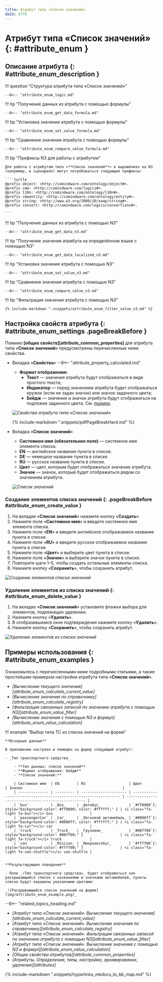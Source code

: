 ```yaml
---
title: Атрибут типа «Список значений»
kbId: 4779
---
```


# Атрибут типа «Список значений» {: #attribute_enum }

## Описание атрибута {: #attribute_enum_description }

!!! question "Структура атрибута типа «Список значений»"

    --8<-- "attribute_enum_logic.md"

!!! tip "Получение данных из атрибута с помощью формулы"

    --8<-- "attribute_enum_get_data_formula.md"

!!! tip "Установка значения атрибута с помощью формулы"

    --8<-- "attribute_enum_set_value_formula.md"

!!! tip "Сравнение значения атрибута с помощью формулы"

    --8<-- "attribute_enum_compare_value_formula.md"

!!! tip "Префиксы N3 для работы с атрибутом"

    Для работы с атрибутом типа «**Список значений**» в выражениях на N3 (например, в сценариях) могут потребоваться следующие префиксы:

    ``` turtle
    @prefix object: <http://comindware.com/ontology/object#>.
    @prefix cmw: <http://comindware.com/logics#>.
    @prefix l10n: <http://comindware.com/ontology/l10n#>.
    @prefix cmwentity: <http://comindware.com/ontology/entity#>.
    @prefix string: <http://www.w3.org/2000/10/swap/string#>.
    @prefix convert: <http://comindware.com/logics/convertions#>.

    ```

!!! tip "Получение данных из атрибута с помощью N3"

    --8<-- "attribute_enum_get_data_n3.md"

!!! tip "Получение значения атрибута на определённом языке с помощью N3"

    --8<-- "attribute_enum_get_data_localized_n3.md"

!!! tip "Установка значения атрибута с помощью N3"

    --8<-- "attribute_enum_set_value_n3.md"

!!! tip "Сравнение значения атрибута с помощью N3"

    --8<-- "attribute_enum_compare_value_n3.md"

!!! tip "Фильтрация значения атрибута с помощью N3"

    {% include-markdown ".snippets/attribute_enum_filter_value_n3.md" %}

## Настройка свойств атрибута {: #attribute_enum_settings .pageBreakBefore }

Помимо **[общих свойств][attribute_common_properties]** для атрибута типа «**Список значений**» предусмотрены перечисленные ниже свойства.

- Вкладка «**Свойства**»
    --8<-- "attribute_property_calculated.md"
    - **Формат отображения:**
        - **Текст** — значения атрибута будут отображаться в виде простого текста;
        - **Индикатор** — перед значением атрибута будет отображаться кружок (если не задан значок) или значок заданного цвета;
        - **Бейдж** — значение и значок атрибута будут отображаться на подложке заданного цвета. См. [пример](#attribute_enum_examples).

    _![Свойства атрибута типа «Список значений»](attribute_enum_properties.png)_

    {% include-markdown ".snippets/pdfPageBreakHard.md" %}

- Вкладка «**Список значений**»
    - **Системное имя** **(обязательное поле)** — системное имя элемента списка.
    - **EN** — английское название пункта в списке.
    - **DE** — немецкое название пункта в списке.
    - **RU** — русское название пункта в списке.
    - **Цвет** — цвет, которым будет отображаться значение атрибута.
    - **Значок** — значок, который будет отображаться рядом со значением атрибута.

    _![Список значений](attribute_enum_properties_value_list_tab.png)_

### Создание элементов списка значений {: .pageBreakBefore #attribute_enum_create_value }

1. На вкладке «**Список значений**» нажмите кнопку «**Создать**».
2. Нажмите поле «**Системное имя**» и введите системное имя элемента списка.
3. Нажмите поле «**EN**» и введите английское отображаемое название пункта в списке.
4. Нажмите поле «**RU**» и введите русское отображаемое название пункта в списке.
5. Нажмите поле «**Цвет**» и выберите цвет пункта в списке.
6. Нажмите поле «**Значок**» и выберите значок пункта в списке.
7. Повторите шаги 1–5, чтобы создать остальные элементы списка.
8. Нажмите кнопку «**Сохранить**», чтобы сохранить атрибут.

_![Создание элементов списка значений](attribute_enum_create_value_list.png)_

### Удаление элементов из списка значений {: #attribute_enum_delete_value }

1. На вкладке «**Список значений**» установите флажки выбора для элементов, подлежащих удалению.
2. Нажмите кнопку «**Удалить**».
3. В отобразившемся окне подтверждения нажмите кнопку «**Удалить**».
4. Нажмите кнопку «**Сохранить**», чтобы сохранить атрибут.

_![Удаление элементов из списка значений](attribute_enum_delete_values.png)_

## Примеры использования {: #attribute_enum_examples }

Ознакомьтесь с перечисленными ниже подробными статьями, а также простейшим примером настройки атрибута типа «**Список значений**».

- _[Вычисление текущего значения][attribute_enum_calculate_current_value]_
- _[Вычисление значения по справочнику][attribute_enum_calculate_registry]_
- _[Фильтрация связанных записей по значению атрибута с помощью N3][attribute_enum_value_filter]_
- _[Вычисление значения с помощью N3 и формул][attribute_enum_value_calculation]_

!!! example "Выбор типа ТС из списка значений на форме"

    **Исходные данные**

    В приложении настроен и помещён на форму следующий атрибут:

    - _Тип транспортного средства_

        - **Тип данных: список значений**
        - **Формат отображения: бейдж**
        - **Список значений:**

        | Системное имя  | EN        | RU                    | Цвет                                                             | Значок                                              |
        | -------------- | --------- | --------------------- | ---------------------------------------------------------------- | --------------------------------------------------- |
        | `bus`          | _Bus_     | _Автобус_             | `#ff0000`{: style="background-color: #ff0000; color: #ffffff;" } | <i class="fa-light fa-bus">‌</i> bus                 |
        | `passengerCar` | _Car_     | _Легковой автомобиль_ | `#0000ff`{: style="background-color: #0000ff; color: #ffffff;" } | <i class="fa-light fa-car">‌</i> car                 |
        | `truck`        | _Truck_   | _Грузовик_            | `#00ff00`{: style="background-color: #00ff00;" }                 | <i class="fa-light fa-truck">‌</i> truck             |
        | `van`          | _Minivan_ | _Микроавтобус_        | `#ffff00`{: style="background-color: #ffff00;" }                 | <i class="fa-light fa-van-shuttle">‌</i> van-shuttle |


    **Результирующее поведение**

    - Поле _«Тип транспортного средства»_ будет отображаться как раскрывающийся список с названиями и значками автомобилей, пункты списка будут окрашены указанными цветами:

    _![Раскрывающийся список значений на форме](img/attribute_enum_example.png)_

<div class="relatedTopics" markdown="block">

--8<-- "related_topics_heading.md"

- _[Атрибут типа «Список значений». Вычисление текущего значения][attribute_enum_calculate_current_value]_
- _[Атрибут типа «Список значений». Вычисление значения по справочнику][attribute_enum_calculate_registry]_
- _[Атрибут типа «Список значений». Фильтрация связанных записей по значению атрибута с помощью N3][attribute_enum_value_filter]_
- _[Атрибут типа «Список значений». Вычисление значения с помощью N3 и формул][attribute_enum_value_calculation]_
- _[Общие свойства атрибутов][attribute_common_properties]_
- _[Атрибуты. Определения, типы, настройка, архивирование, удаление][attributes]_

</div>

{% include-markdown ".snippets/hyperlinks_mkdocs_to_kb_map.md" %}
